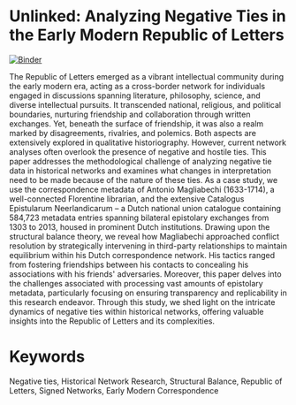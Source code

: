 # Unlinked: Analyzing Negative Ties in the Early Modern Republic of Letters

[![Binder](https://mybinder.org/badge_logo.svg)](https://jdh-binder.curvenote.dev/services/binder/v2/gh/jdh-observer/nKMX2DnFTBvx/main?filepath=unlinked-anonymous.ipynb)



The Republic of Letters emerged as a vibrant intellectual community during the early modern era, acting as a cross-border network for individuals engaged in discussions spanning literature, philosophy, science, and diverse intellectual pursuits. It transcended national, religious, and political boundaries, nurturing friendship and collaboration through written exchanges. Yet, beneath the surface of friendship, it was also a realm marked by disagreements, rivalries, and polemics. Both aspects are extensively explored in qualitative historiography. However, current network analyses often overlook the presence of negative and hostile ties. This paper addresses the methodological challenge of analyzing negative tie data in historical networks and examines what changes in interpretation need to be made because of the nature of these ties. As a case study, we use the correspondence metadata of Antonio Magliabechi (1633-1714), a well-connected Florentine librarian, and the extensive Catalogus Epistularum Neerlandicarum – a Dutch national union catalogue containing 584,723 metadata entries spanning bilateral epistolary exchanges from 1303 to 2013, housed in prominent Dutch institutions. Drawing upon the structural balance theory, we reveal how Magliabechi approached conflict resolution by strategically intervening in third-party relationships to maintain equilibrium within his Dutch correspondence network. His tactics ranged from fostering friendships between his contacts to concealing his associations with his friends' adversaries. Moreover, this paper delves into the challenges associated with processing vast amounts of epistolary metadata, particularly focusing on ensuring transparency and replicability in this research endeavor. Through this study, we shed light on the intricate dynamics of negative ties within historical networks, offering valuable insights into the Republic of Letters and its complexities.

# Keywords
Negative ties, Historical Network Research, Structural Balance, Republic of Letters, Signed Networks, Early Modern Correspondence
